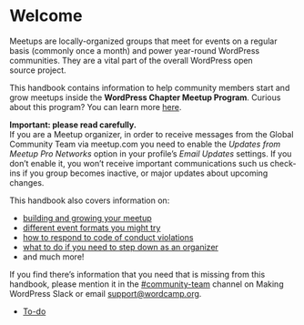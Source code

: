 # Welcome

Meetups are locally-organized groups that meet for events on a regular basis (commonly once a month) and power year-round WordPress communities. They are a vital part of the overall WordPress open source project.

This handbook contains information to help community members start and grow meetups inside the **WordPress Chapter Meetup Program**. Curious about this program? You can learn more [here](https://make.wordpress.org/community/handbook/meetup-organizer/meetup-program-basics/#facts-about-the-chapter-meetup-program).

**Important: please read carefully.**  
If you are a Meetup organizer, in order to receive messages from the Global Community Team via meetup.com you need to enable the *Updates from Meetup Pro Networks* option in your profile’s *Email Updates* settings. If you don’t enable it, you won’t receive important communications such us check-ins if you group becomes inactive, or major updates about upcoming changes.

This handbook also covers information on:

*   [building and growing your meetup](https://make.wordpress.org/community/handbook/meetup-organizer/building-and-growing-a-meetup/)
*   [different event formats you might try](https://make.wordpress.org/community/handbook/meetup-organizer/event-formats/)
*   [how to respond to code of conduct violations](https://make.wordpress.org/community/handbook/meetup-organizer/responding-to-code-of-conduct-violations/)
*   [what to do if you need to step down as an organizer](https://make.wordpress.org/community/handbook/meetup-organizer/stepping-down-as-a-meetup-organizer/)
*   and much more!

If you find there’s information that you need that is missing from this handbook, please mention it in the [#community-team](https://make.wordpress.org/community/tag/community-team/) channel on Making WordPress Slack or email support@wordcamp.org.

*   [To-do](# "To-do")
